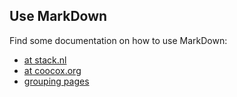 

Use MarkDown
------------

Find some documentation on how to use MarkDown:
  * [at stack.nl](https://www.stack.nl/~dimitri/doxygen/manual/markdown.html "click!")
  * [at coocox.org](http://www.coocox.org/book/coocox/coide-dev-manual.en/07-Document-for-Code/07.02-Use-markdown-in-doxygen)
  * [grouping pages](http://stackoverflow.com/questions/15202909/doxygen-grouping)

